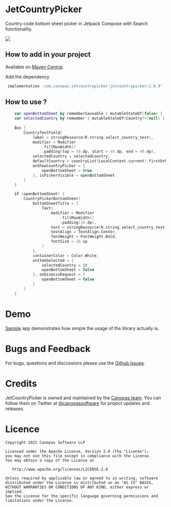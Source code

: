 # JetCountryPicker

Country code bottom sheet picker in Jetpack Compose with Search functionality.

<img src="https://github.com/canopas/JetCountrypicker/blob/main/gif/Peek%202022-04-11%2011-46.gif" />

## How to add in your project

Available on [Maven Central](https://repo1.maven.org/maven2/com/canopas/jetcountrypicker/jetcountrypicker/).
  
Add the dependency
```gradle
 implementation 'com.canopas.jetcountrypicker:jetcountrypicker:1.0.9'
```

## How to use ?

```kotlin
    var openBottomSheet by rememberSaveable { mutableStateOf(false) }
    var selectedCountry by remember { mutableStateOf<Country?>(null) }
    
    Box {
        CountryTextField(
            label = stringResource(R.string.select_country_text),
            modifier = Modifier
                .fillMaxWidth()
                .padding(top = 50.dp, start = 40.dp, end = 40.dp),
            selectedCountry = selectedCountry,
            defaultCountry = countryList(LocalContext.current).firstOrNull { it.code == "IN" },
            onShowCountryPicker = {
                openBottomSheet = true
            }, isPickerVisible = openBottomSheet
        )
    }

    if (openBottomSheet) {
        CountryPickerBottomSheet(
            bottomSheetTitle = {
                Text(
                    modifier = Modifier
                        .fillMaxWidth()
                        .padding(16.dp),
                    text = stringResource(R.string.select_country_text),
                    textAlign = TextAlign.Center,
                    fontWeight = FontWeight.Bold,
                    fontSize = 20.sp
                )
            },
            containerColor = Color.White,
            onItemSelected = {
                selectedCountry = it
                openBottomSheet = false
            }, onDismissRequest = {
                openBottomSheet = false
            }
        )
    }
```

# Demo
[Sample](https://github.com/canopas/JetCountrypicker/tree/main/app) app demonstrates how simple the usage of the library actually is.

# Bugs and Feedback
For bugs, questions and discussions please use the [Github Issues](https://github.com/canopas/JetCountrypicker/issues).

# Credits

JetCountryPicker is owned and maintained by the [Canopas team](https://canopas.com/). You can follow them on Twitter at [@canopassoftware](https://twitter.com/canopassoftware) for project updates and releases.

# Licence

```
Copyright 2022 Canopas Software LLP

Licensed under the Apache License, Version 2.0 (the "License");
you may not use this file except in compliance with the License.
You may obtain a copy of the License at

   http://www.apache.org/licenses/LICENSE-2.0

Unless required by applicable law or agreed to in writing, software
distributed under the License is distributed on an "AS IS" BASIS,
WITHOUT WARRANTIES OR CONDITIONS OF ANY KIND, either express or implied.
See the License for the specific language governing permissions and
limitations under the License.
```

